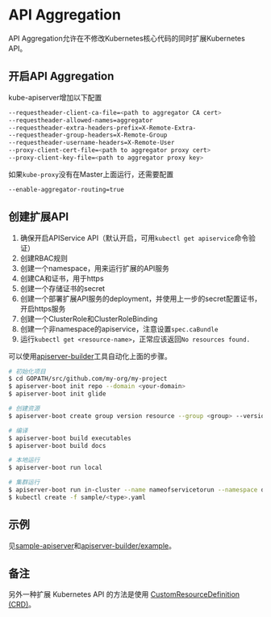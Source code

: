 # API Aggregation

API Aggregation允许在不修改Kubernetes核心代码的同时扩展Kubernetes API。

## 开启API Aggregation

kube-apiserver增加以下配置

```sh
--requestheader-client-ca-file=<path to aggregator CA cert>
--requestheader-allowed-names=aggregator
--requestheader-extra-headers-prefix=X-Remote-Extra-
--requestheader-group-headers=X-Remote-Group
--requestheader-username-headers=X-Remote-User
--proxy-client-cert-file=<path to aggregator proxy cert>
--proxy-client-key-file=<path to aggregator proxy key>
```

如果`kube-proxy`没有在Master上面运行，还需要配置

```sh
--enable-aggregator-routing=true
```

## 创建扩展API

1. 确保开启APIService API（默认开启，可用`kubectl get apiservice`命令验证）
2. 创建RBAC规则
3. 创建一个namespace，用来运行扩展的API服务
4. 创建CA和证书，用于https
5. 创建一个存储证书的secret
6. 创建一个部署扩展API服务的deployment，并使用上一步的secret配置证书，开启https服务
7. 创建一个ClusterRole和ClusterRoleBinding
8. 创建一个非namespace的apiservice，注意设置`spec.caBundle`
9. 运行`kubectl get <resource-name>`，正常应该返回`No resources found.`

可以使用[apiserver-builder](https://github.com/kubernetes-incubator/apiserver-builder)工具自动化上面的步骤。

```sh
# 初始化项目
$ cd GOPATH/src/github.com/my-org/my-project
$ apiserver-boot init repo --domain <your-domain>
$ apiserver-boot init glide

# 创建资源
$ apiserver-boot create group version resource --group <group> --version <version> --kind <Kind>

# 编译
$ apiserver-boot build executables
$ apiserver-boot build docs

# 本地运行
$ apiserver-boot run local

# 集群运行
$ apiserver-boot run in-cluster --name nameofservicetorun --namespace default --image gcr.io/myrepo/myimage:mytag
$ kubectl create -f sample/<type>.yaml
```

## 示例

见[sample-apiserver](https://github.com/kubernetes/sample-apiserver)和[apiserver-builder/example](https://github.com/kubernetes-incubator/apiserver-builder/tree/master/example)。

## 备注

另外一种扩展 Kubernetes API 的方法是使用 [CustomResourceDefinition (CRD)](../concepts/customresourcedefinition.md)。

